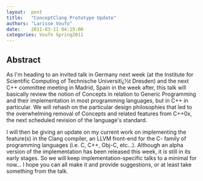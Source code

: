 ```yaml
--- 
layout:  post 
title:   "ConceptClang Prototype Update"
authors: "Larisse Voufo" 
date:    2011-03-11 04:15:00 
categories: Voufo Spring2011
--- 
```

## Abstract

As I'm heading to an invited talk in Germany next week (at the Institute for
Scientific Computing of Technische Universitï¿½t Dresden) and the next C++
committee meeting in Madrid, Spain in the week after, this talk will basically
review the notion of Concepts in relation to Generic Programming and their
implementation in most programming languages, but in C++ in particular. We will
rehash on the particular design philosophies that led to the overwhelming
removal of Concepts and related features from C++0x, the next scheduled revision
of the language's standard.

I will then be giving an update on my current work on implementing the
feature(s) in the Clang compiler, an LLVM front-end for the C- family of
programming languages (i.e. C, C++, Obj-C, etc...). Although an alpha version of
the implementation has been released this week, it is still in its early stages.
So we will keep implementation-specific talks to a minimal for now... I hope you
can all make it and provide suggestions, or at least take something from the
talk. 

